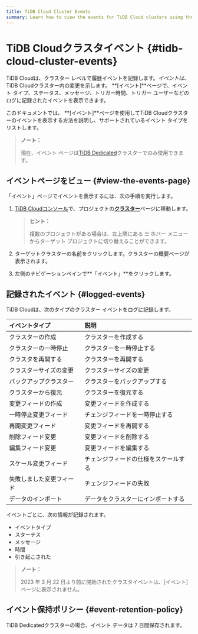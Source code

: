 ```yaml
---
title: TiDB Cloud Cluster Events
summary: Learn how to view the events for TiDB Cloud clusters using the Events page.
---
```


# TiDB Cloudクラスタイベント {#tidb-cloud-cluster-events}

TiDB Cloudは、クラスター レベルで履歴イベントを記録します。*イベントは、* TiDB Cloudクラスター内の変更を示します。 **[イベント]**ページで、イベント タイプ、ステータス、メッセージ、トリガー時間、トリガー ユーザーなどのログに記録されたイベントを表示できます。

このドキュメントでは、 **[イベント]**ページを使用してTiDB Cloudクラスターのイベントを表示する方法を説明し、サポートされているイベント タイプをリストします。

> **ノート：**
>
> 現在、イベント ページは[<a href="/tidb-cloud/select-cluster-tier.md#tidb-dedicated">TiDB Dedicated</a>](/tidb-cloud/select-cluster-tier.md#tidb-dedicated)クラスターでのみ使用できます。

## イベントページをビュー {#view-the-events-page}

「イベント」ページでイベントを表示するには、次の手順を実行します。

1.  [<a href="https://tidbcloud.com/">TiDB Cloudコンソール</a>](https://tidbcloud.com/)で、プロジェクトの[<a href="https://tidbcloud.com/console/clusters">**クラスター**</a>](https://tidbcloud.com/console/clusters)ページに移動します。

    > **ヒント：**
    >
    > 複数のプロジェクトがある場合は、左上隅にある ☰ ホバー メニューからターゲット プロジェクトに切り替えることができます。

2.  ターゲットクラスターの名前をクリックします。クラスターの概要ページが表示されます。

3.  左側のナビゲーションペインで**「イベント」**をクリックします。

## 記録されたイベント {#logged-events}

TiDB Cloudは、次のタイプのクラスター イベントをログに記録します。

| イベントタイプ      | 説明                 |
| :----------- | :----------------- |
| クラスターの作成     | クラスターを作成する         |
| クラスターの一時停止   | クラスターを一時停止する       |
| クラスタを再開する    | クラスターを再開する         |
| クラスターサイズの変更  | クラスターサイズの変更        |
| バックアップクラスター  | クラスターをバックアップする     |
| クラスターから復元    | クラスターを復元する         |
| 変更フィードの作成    | 変更フィードを作成する        |
| 一時停止変更フィード   | チェンジフィードを一時停止する    |
| 再開変更フィード     | 変更フィードを再開する        |
| 削除フィード変更     | 変更フィードを削除する        |
| 編集フィード変更     | 変更フィードを編集する        |
| スケール変更フィード   | チェンジフィードの仕様をスケールする |
| 失敗しました変更フィード | チェンジフィードの失敗        |
| データのインポート    | データをクラスターにインポートする  |

イベントごとに、次の情報が記録されます。

-   イベントタイプ
-   スターテス
-   メッセージ
-   時間
-   引き起こされた

> **ノート：**
>
> 2023 年 3 月 22 日より前に開始されたクラスタイベントは、[イベント] ページに表示されません。

## イベント保持ポリシー {#event-retention-policy}

TiDB Dedicatedクラスターの場合、イベント データは 7 日間保存されます。
